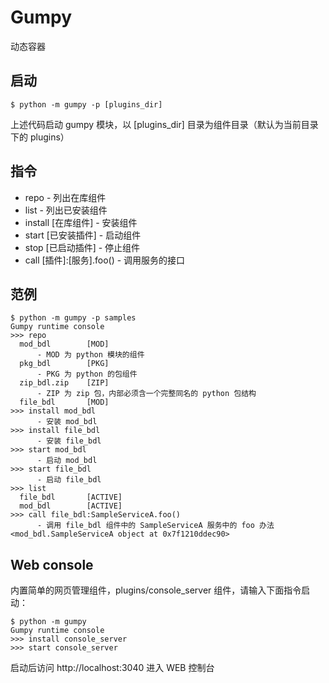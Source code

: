 # Gumpy #

动态容器

## 启动 ##

    $ python -m gumpy -p [plugins_dir]
    
上述代码启动 gumpy 模块，以 [plugins_dir] 目录为组件目录（默认为当前目录下的 plugins）

## 指令 ##

* repo - 列出在库组件
* list - 列出已安装组件
* install [在库组件] - 安装组件
* start [已安装插件] - 启动组件
* stop [已启动插件] - 停止组件
* call [插件]:[服务].foo() - 调用服务的接口

## 范例 ##

    $ python -m gumpy -p samples
    Gumpy runtime console
    >>> repo
      mod_bdl        [MOD]
          - MOD 为 python 模块的组件                         
      pkg_bdl        [PKG]
          - PKG 为 python 的包组件     
      zip_bdl.zip    [ZIP]
          - ZIP 为 zip 包，内部必须含一个完整同名的 python 包结构
      file_bdl       [MOD]
    >>> install mod_bdl
          - 安装 mod_bdl
    >>> install file_bdl
          - 安装 file_bdl
    >>> start mod_bdl
          - 启动 mod_bdl
    >>> start file_bdl
          - 启动 file_bdl
    >>> list
      file_bdl       [ACTIVE]       
      mod_bdl        [ACTIVE]
    >>> call file_bdl:SampleServiceA.foo()
          - 调用 file_bdl 组件中的 SampleServiceA 服务中的 foo 办法
    <mod_bdl.SampleServiceA object at 0x7f1210ddec90>
    
## Web console ##

内置简单的网页管理组件，plugins/console_server 组件，请输入下面指令启动：

    $ python -m gumpy
    Gumpy runtime console
    >>> install console_server
    >>> start console_server
    
启动后访问 http://localhost:3040 进入 WEB 控制台

